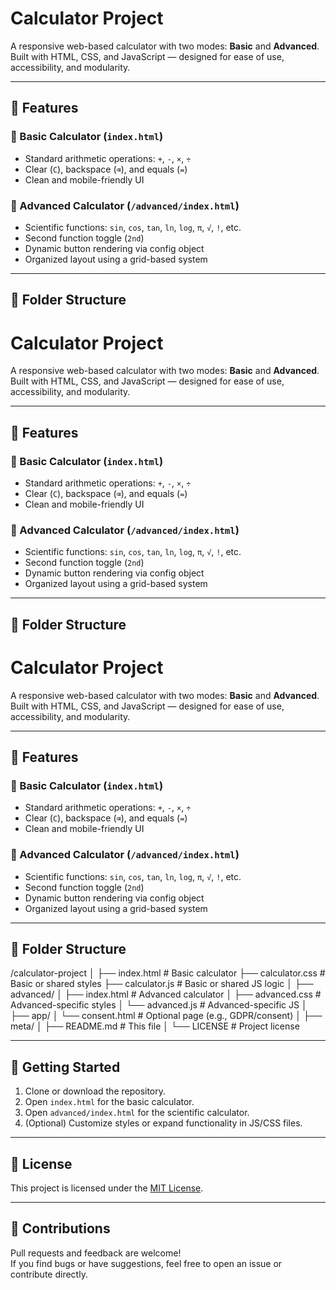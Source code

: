 # Calculator Project

A responsive web-based calculator with two modes: **Basic** and **Advanced**.  
Built with HTML, CSS, and JavaScript — designed for ease of use, accessibility, and modularity.

---

## 🧮 Features

### 🔹 Basic Calculator (`index.html`)
- Standard arithmetic operations: `+`, `-`, `×`, `÷`
- Clear (`C`), backspace (`⌫`), and equals (`=`)
- Clean and mobile-friendly UI

### 🔸 Advanced Calculator (`/advanced/index.html`)
- Scientific functions: `sin`, `cos`, `tan`, `ln`, `log`, `π`, `√`, `!`, etc.
- Second function toggle (`2nd`)
- Dynamic button rendering via config object
- Organized layout using a grid-based system

---

## 📁 Folder Structure

# Calculator Project

A responsive web-based calculator with two modes: **Basic** and **Advanced**.  
Built with HTML, CSS, and JavaScript — designed for ease of use, accessibility, and modularity.

---

## 🧮 Features

### 🔹 Basic Calculator (`index.html`)
- Standard arithmetic operations: `+`, `-`, `×`, `÷`
- Clear (`C`), backspace (`⌫`), and equals (`=`)
- Clean and mobile-friendly UI

### 🔸 Advanced Calculator (`/advanced/index.html`)
- Scientific functions: `sin`, `cos`, `tan`, `ln`, `log`, `π`, `√`, `!`, etc.
- Second function toggle (`2nd`)
- Dynamic button rendering via config object
- Organized layout using a grid-based system

---

## 📁 Folder Structure

# Calculator Project

A responsive web-based calculator with two modes: **Basic** and **Advanced**.  
Built with HTML, CSS, and JavaScript — designed for ease of use, accessibility, and modularity.

---

## 🧮 Features

### 🔹 Basic Calculator (`index.html`)
- Standard arithmetic operations: `+`, `-`, `×`, `÷`
- Clear (`C`), backspace (`⌫`), and equals (`=`)
- Clean and mobile-friendly UI

### 🔸 Advanced Calculator (`/advanced/index.html`)
- Scientific functions: `sin`, `cos`, `tan`, `ln`, `log`, `π`, `√`, `!`, etc.
- Second function toggle (`2nd`)
- Dynamic button rendering via config object
- Organized layout using a grid-based system

---

## 📁 Folder Structure

/calculator-project
│
├── index.html # Basic calculator
├── calculator.css # Basic or shared styles
├── calculator.js # Basic or shared JS logic
│
├── advanced/
│ ├── index.html # Advanced calculator
│ ├── advanced.css # Advanced-specific styles
│ └── advanced.js # Advanced-specific JS
│
├── app/
│ └── consent.html # Optional page (e.g., GDPR/consent)
│
├── meta/
│ ├── README.md # This file
│ └── LICENSE # Project license


---

## 🚀 Getting Started

1. Clone or download the repository.
2. Open `index.html` for the basic calculator.
3. Open `advanced/index.html` for the scientific calculator.
4. (Optional) Customize styles or expand functionality in JS/CSS files.

---

## 📜 License

This project is licensed under the [MIT License](meta/LICENSE).

---

## 🙌 Contributions

Pull requests and feedback are welcome!  
If you find bugs or have suggestions, feel free to open an issue or contribute directly.
